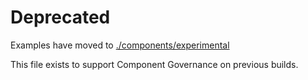 # Deprecated

Examples have moved to [./components/experimental](../../components/experimental)

This file exists to support Component Governance on previous builds.
